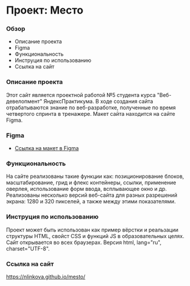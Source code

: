 # Проект: Место

### Обзор
* Описание проекта
* Figma
* Функциональность
* Инструция по использованию
* Ссылка на сайт

### Описание проекта
Этот сайт является проектной работой №5 студента курса "Веб-девелопмент" ЯндексПрактикума. В ходе создания сайта отрабатываются знание по веб-разработке, полученные по время четвертого спринта в тренажере. Макет сайта находится на сайте Figma.


### Figma

* [Ссылка на макет в Figma](https://www.figma.com/file/bjyvbKKJN2naO0ucURl2Z0/JavaScript.-Sprint-5?node-id=0%3A1)


### Функциональность
На сайте реализованы такие функции как: позиционирование блоков, масштабирование, грид и флекс контейнеры, ссылки, применение оверлея, использование форм ввода, всплывающее окно и др. Реализованы несколько версий веб-сайта для разных разрешений экрана: 1280 и 320 пикселей, а также между этими показателями.


### Инструция по использованию
Проект может быть использован как пример вёрстки и реальзации структуры HTML, свойст CSS и функций JS  в образовательных целях.
Сайт открывается во всех браузерах. Версия html, lang="ru", charset="UTF-8".

### Ссылка на сайт
https://nlinkova.github.io/mesto/

